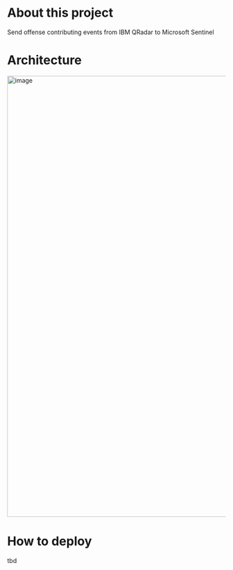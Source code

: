 # About this project
Send offense contributing events from IBM QRadar to Microsoft Sentinel

# Architecture
<img width="1533" height="1014" alt="image" src="https://github.com/user-attachments/assets/09796f37-c023-4d32-93db-5a3726e01743" />


# How to deploy
tbd

